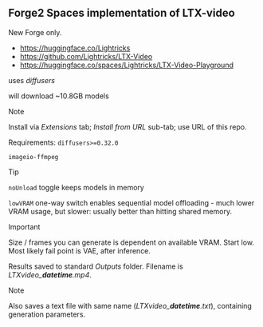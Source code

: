 ## Forge2 Spaces implementation of LTX-video ##
New Forge only.

* https://huggingface.co/Lightricks
* https://github.com/Lightricks/LTX-Video
* https://huggingface.co/spaces/Lightricks/LTX-Video-Playground

uses *diffusers*

will download ~10.8GB models

>[!NOTE]
>Install via *Extensions* tab; *Install from URL* sub-tab; use URL of this repo.
>
>Requirements:
>`diffusers>=0.32.0`
>
>`imageio-ffmpeg`

>[!TIP]
>`noUnload` toggle keeps models in memory
>
>`lowVRAM` one-way switch enables sequential model offloading - much lower VRAM usage, but slower: usually better than hitting shared memory.

>[!IMPORTANT]
>Size / frames you can generate is dependent on available VRAM. Start low. Most likely fail point is VAE, after inference.
>
>Results saved to standard *Outputs* folder. Filename is *LTXvideo_**datetime**.mp4*.

>[!NOTE]
>Also saves a text file with same name (*LTXvideo_**datetime**.txt*), containing generation parameters.
